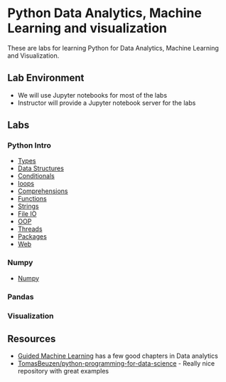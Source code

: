 # Python Data Analytics, Machine Learning and visualization

These are labs for learning Python for Data Analytics, Machine Learning and Visualization.

## Lab Environment

* We will use Jupyter notebooks for most of the labs
* Instructor will provide a Jupyter notebook server for the labs

## Labs

### Python Intro

* [Types](python-intro/types/readme.md)
* [Data Structures](python-intro/data-structures/readme.md)
* [Conditionals](python-intro/conditionals/readme.md)
* [loops](python-intro/loops/readme.md)
* [Comprehensions](python-intro/comprehensions/readme.md)
* [Functions](python-intro/functions/readme.md)
* [Strings](python-intro/string/readme.md)
* [File IO](python-intro/fileio/readme.md)
* [OOP](python-intro/oop/readme.md)
* [Threads](python-intro/thread/readme.md)
* [Packages](python-intro/packages/readme.md)
* [Web](python-intro/web/readme.md)


### Numpy

* [Numpy](numpy/readme.md)





### Pandas



### Visualization





## Resources

* [Guided Machine Learning](https://github.com/elephantscale/guided-machine-learning) has a few good chapters in Data analytics
* [TomasBeuzen/python-programming-for-data-science](https://github.com/TomasBeuzen/python-programming-for-data-science) - Really nice repository with great examples